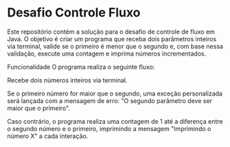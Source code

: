 # Desafio Controle Fluxo

Este repositório contém a solução para o desafio de controle de fluxo em Java. O objetivo é criar um programa que receba dois parâmetros inteiros via terminal, valide se o primeiro é menor que o segundo e, com base nessa validação, execute uma contagem e imprima números incrementados.

Funcionalidade
O programa realiza o seguinte fluxo:

Recebe dois números inteiros via terminal.

Se o primeiro número for maior que o segundo, uma exceção personalizada será lançada com a mensagem de erro: "O segundo parâmetro deve ser maior que o primeiro".

Caso contrário, o programa realiza uma contagem de 1 até a diferença entre o segundo número e o primeiro, imprimindo a mensagem "Imprimindo o número X" a cada interação.

